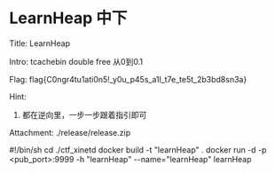 # LearnHeap 中下

Title:
LearnHeap

Intro:
tcachebin double free 从0到0.1

Flag:
flag{C0ngr4tu1ati0n5!_y0u_p45s_a1l_t7e_te5t_2b3bd8sn3a}

Hint:
1. 都在逆向里，一步一步跟着指引即可

Attachment:
./release/release.zip

#!/bin/sh
cd ./ctf_xinetd
docker build -t "learnHeap" .
docker run -d -p <pub_port>:9999 -h "learnHeap" --name="learnHeap" learnHeap